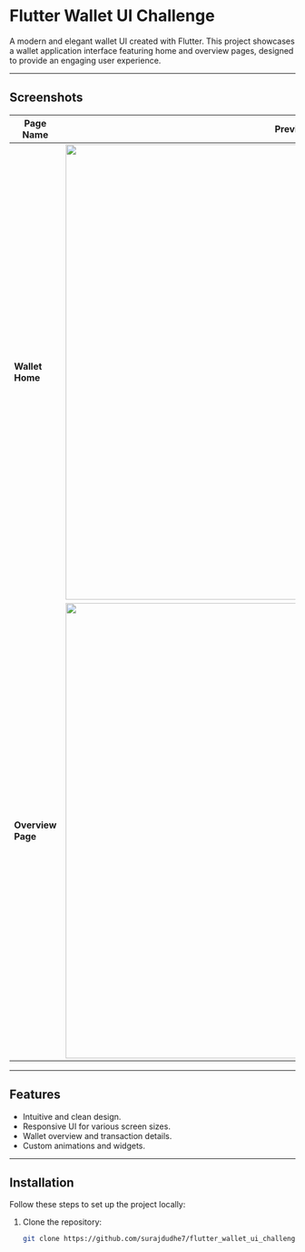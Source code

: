# Flutter Wallet UI Challenge

A modern and elegant wallet UI created with Flutter. This project showcases a wallet application interface featuring home and overview pages, designed to provide an engaging user experience.

---

## Screenshots

| Page Name         | Preview                                                                 |
|-------------------|-------------------------------------------------------------------------|
| **Wallet Home**   | <img src="screens/homepage.png" height="800"/>                         |
| **Overview Page** | <img src="screens/overviewpage.png" height="800"/>                     |

---

## Features

- Intuitive and clean design.
- Responsive UI for various screen sizes.
- Wallet overview and transaction details.
- Custom animations and widgets.

---

## Installation

Follow these steps to set up the project locally:

1. Clone the repository:
   ```bash
   git clone https://github.com/surajdudhe7/flutter_wallet_ui_challenge.git
